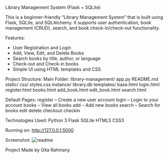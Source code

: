 Library Management System (Flask + SQLite)

This is a beginner-friendly “Library Management System” that is  built using Flask, SQLite, and SQLAlchemy. It supports user authentication, book management (CRUD), search, and book check-in/check-out functionality.

Features:
-  User Registration and Login 
-  Add, View, Edit, and Delete Books
-  Search books by title, author, or language
- Check-out and Check-in books 
-  Simple UI using HTML templates and CSS

Project Structure:
Main Folder:
library-management/
  app.py 
  README.md
  static/
    css/
    styles.css 
  instance/
    library.db 
  templates/ 
    base.html
    login.html
    register.html
    books.html
    add_book.html
    edit_book.html
    search.html

 Default Pages:
register – Create a new user account
login – Login to your account
books – View all books 
add – Add new books
search – Search for books
edit
delete
checkout
checkin

Technologies Used:
Python 3
Flask
SQLite
HTML5 
CSS3

 Running on:  http://127.0.0.1:5000

Screenshot:
![readme](https://github.com/user-attachments/assets/b90d7da6-4241-4af1-82e8-8362586f7380)







Project Made by Gita Rahmany

